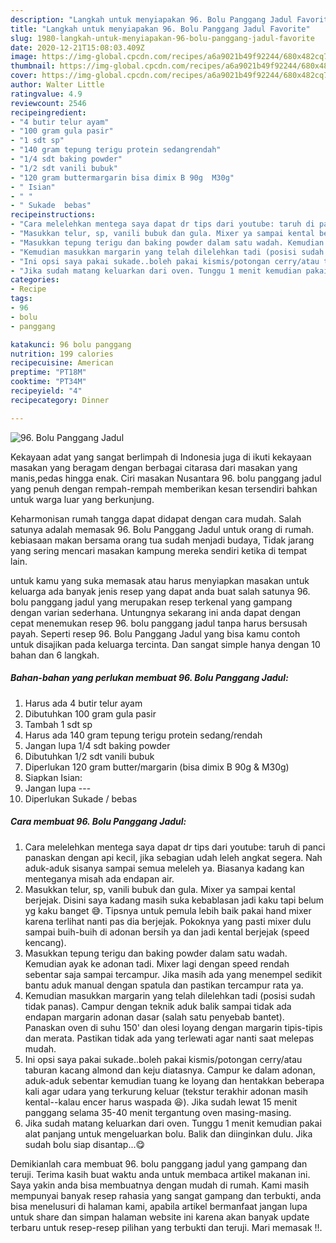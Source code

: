 ```yaml
---
description: "Langkah untuk menyiapakan 96. Bolu Panggang Jadul Favorite"
title: "Langkah untuk menyiapakan 96. Bolu Panggang Jadul Favorite"
slug: 1980-langkah-untuk-menyiapakan-96-bolu-panggang-jadul-favorite
date: 2020-12-21T15:08:03.409Z
image: https://img-global.cpcdn.com/recipes/a6a9021b49f92244/680x482cq70/96-bolu-panggang-jadul-foto-resep-utama.jpg
thumbnail: https://img-global.cpcdn.com/recipes/a6a9021b49f92244/680x482cq70/96-bolu-panggang-jadul-foto-resep-utama.jpg
cover: https://img-global.cpcdn.com/recipes/a6a9021b49f92244/680x482cq70/96-bolu-panggang-jadul-foto-resep-utama.jpg
author: Walter Little
ratingvalue: 4.9
reviewcount: 2546
recipeingredient:
- "4 butir telur ayam"
- "100 gram gula pasir"
- "1 sdt sp"
- "140 gram tepung terigu protein sedangrendah"
- "1/4 sdt baking powder"
- "1/2 sdt vanili bubuk"
- "120 gram buttermargarin bisa dimix B 90g  M30g"
- " Isian"
- " "
- " Sukade  bebas"
recipeinstructions:
- "Cara melelehkan mentega saya dapat dr tips dari youtube: taruh di panci panaskan dengan api kecil, jika sebagian udah leleh angkat segera. Nah aduk-aduk sisanya sampai semua meleleh ya. Biasanya kadang kan menteganya misah ada endapan air."
- "Masukkan telur, sp, vanili bubuk dan gula. Mixer ya sampai kental berjejak. Disini saya kadang masih suka kebablasan jadi kaku tapi belum yg kaku banget 😅. Tipsnya untuk pemula lebih baik pakai hand mixer karena terlihat nanti pas dia berjejak. Pokoknya yang pasti mixer dulu sampai buih-buih di adonan bersih ya dan jadi kental berjejak (speed kencang)."
- "Masukkan tepung terigu dan baking powder dalam satu wadah. Kemudian ayak ke adonan tadi. Mixer lagi dengan speed rendah sebentar saja sampai tercampur. Jika masih ada yang menempel sedikit bantu aduk manual dengan spatula dan pastikan tercampur rata ya."
- "Kemudian masukkan margarin yang telah dilelehkan tadi (posisi sudah tidak panas). Campur dengan teknik aduk balik sampai tidak ada endapan margarin adonan dasar (salah satu penyebab bantet). Panaskan oven di suhu 150&#39; dan olesi loyang dengan margarin tipis-tipis dan merata. Pastikan tidak ada yang terlewati agar nanti saat melepas mudah."
- "Ini opsi saya pakai sukade..boleh pakai kismis/potongan cerry/atau taburan kacang almond dan keju diatasnya. Campur ke dalam adonan, aduk-aduk sebentar kemudian tuang ke loyang dan hentakkan beberapa kali agar udara yang terkurung keluar (tekstur terakhir adonan masih kental--kalau encer harus waspada 😆). Jika sudah lewat 15 menit panggang selama 35-40 menit tergantung oven masing-masing."
- "Jika sudah matang keluarkan dari oven. Tunggu 1 menit kemudian pakai alat panjang untuk mengeluarkan bolu. Balik dan diinginkan dulu. Jika sudah bolu siap disantap...😋"
categories:
- Recipe
tags:
- 96
- bolu
- panggang

katakunci: 96 bolu panggang 
nutrition: 199 calories
recipecuisine: American
preptime: "PT18M"
cooktime: "PT34M"
recipeyield: "4"
recipecategory: Dinner

---
```



![96. Bolu Panggang Jadul](https://img-global.cpcdn.com/recipes/a6a9021b49f92244/680x482cq70/96-bolu-panggang-jadul-foto-resep-utama.jpg)

Kekayaan adat yang sangat berlimpah di Indonesia juga di ikuti kekayaan masakan yang beragam dengan berbagai citarasa dari masakan yang manis,pedas hingga enak. Ciri masakan Nusantara 96. bolu panggang jadul yang penuh dengan rempah-rempah memberikan kesan tersendiri bahkan untuk warga luar yang berkunjung.




Keharmonisan rumah tangga dapat didapat dengan cara mudah. Salah satunya adalah memasak 96. Bolu Panggang Jadul untuk orang di rumah. kebiasaan makan bersama orang tua sudah menjadi budaya, Tidak jarang yang sering mencari masakan kampung mereka sendiri ketika di tempat lain.

untuk kamu yang suka memasak atau harus menyiapkan masakan untuk keluarga ada banyak jenis resep yang dapat anda buat salah satunya 96. bolu panggang jadul yang merupakan resep terkenal yang gampang dengan varian sederhana. Untungnya sekarang ini anda dapat dengan cepat menemukan resep 96. bolu panggang jadul tanpa harus bersusah payah.
Seperti resep 96. Bolu Panggang Jadul yang bisa kamu contoh untuk disajikan pada keluarga tercinta. Dan sangat simple hanya dengan 10 bahan dan 6 langkah.


<!--inarticleads1-->

##### Bahan-bahan yang perlukan membuat 96. Bolu Panggang Jadul:

1. Harus ada 4 butir telur ayam
1. Dibutuhkan 100 gram gula pasir
1. Tambah 1 sdt sp
1. Harus ada 140 gram tepung terigu protein sedang/rendah
1. Jangan lupa 1/4 sdt baking powder
1. Dibutuhkan 1/2 sdt vanili bubuk
1. Diperlukan 120 gram butter/margarin (bisa dimix B 90g &amp; M30g)
1. Siapkan  Isian:
1. Jangan lupa  ---
1. Diperlukan  Sukade / bebas




<!--inarticleads2-->

##### Cara membuat  96. Bolu Panggang Jadul:

1. Cara melelehkan mentega saya dapat dr tips dari youtube: taruh di panci panaskan dengan api kecil, jika sebagian udah leleh angkat segera. Nah aduk-aduk sisanya sampai semua meleleh ya. Biasanya kadang kan menteganya misah ada endapan air.
1. Masukkan telur, sp, vanili bubuk dan gula. Mixer ya sampai kental berjejak. Disini saya kadang masih suka kebablasan jadi kaku tapi belum yg kaku banget 😅. Tipsnya untuk pemula lebih baik pakai hand mixer karena terlihat nanti pas dia berjejak. Pokoknya yang pasti mixer dulu sampai buih-buih di adonan bersih ya dan jadi kental berjejak (speed kencang).
1. Masukkan tepung terigu dan baking powder dalam satu wadah. Kemudian ayak ke adonan tadi. Mixer lagi dengan speed rendah sebentar saja sampai tercampur. Jika masih ada yang menempel sedikit bantu aduk manual dengan spatula dan pastikan tercampur rata ya.
1. Kemudian masukkan margarin yang telah dilelehkan tadi (posisi sudah tidak panas). Campur dengan teknik aduk balik sampai tidak ada endapan margarin adonan dasar (salah satu penyebab bantet). Panaskan oven di suhu 150&#39; dan olesi loyang dengan margarin tipis-tipis dan merata. Pastikan tidak ada yang terlewati agar nanti saat melepas mudah.
1. Ini opsi saya pakai sukade..boleh pakai kismis/potongan cerry/atau taburan kacang almond dan keju diatasnya. Campur ke dalam adonan, aduk-aduk sebentar kemudian tuang ke loyang dan hentakkan beberapa kali agar udara yang terkurung keluar (tekstur terakhir adonan masih kental--kalau encer harus waspada 😆). Jika sudah lewat 15 menit panggang selama 35-40 menit tergantung oven masing-masing.
1. Jika sudah matang keluarkan dari oven. Tunggu 1 menit kemudian pakai alat panjang untuk mengeluarkan bolu. Balik dan diinginkan dulu. Jika sudah bolu siap disantap...😋




Demikianlah cara membuat 96. bolu panggang jadul yang gampang dan teruji. Terima kasih buat waktu anda untuk membaca artikel makanan ini. Saya yakin anda bisa membuatnya dengan mudah di rumah. Kami masih mempunyai banyak resep rahasia yang sangat gampang dan terbukti, anda bisa menelusuri di halaman kami, apabila artikel bermanfaat jangan lupa untuk share dan simpan halaman website ini karena akan banyak update terbaru untuk resep-resep pilihan yang terbukti dan teruji. Mari memasak !!. 
